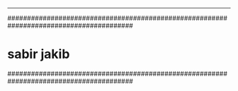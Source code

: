 ---
########################################################################################
#                                      sabir jakib                                     #
########################################################################################
